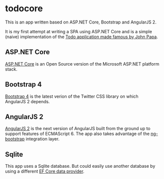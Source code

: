 # todocore
This is an app written based on ASP.NET Core, Bootstrap and AngularJS 2.

It is my first attempt at writing a SPA using ASP.NET Core and
is a simple (naive) implementation of the [Todo application made famous by John Papa](https://johnpapa.net/inside-the-asp-net-single-page-apps-template/).

## ASP.NET Core
[ASP.NET Core](http://www.asp.net/core) is an Open Source version of the Microsoft ASP.NET platform stack.

## Bootstrap 4
[Bootstrap 4](http://v4-alpha.getbootstrap.com/) is the latest verion of the Twitter CSS library on which AngularJS 2 depends.

## AngularJS 2
[AngularJS 2](https://angular.io/) is the next version of AngularJS built from the ground up to support features of ECMAScript 6.
The app also takes advantage of the [ng-bootstrap](https://ng-bootstrap.github.io/#/home) integration layer.

## Sqlite
This app uses a Sqlite database. But could easily use another database by using a different [EF Core data provider](https://docs.efproject.net/en/latest/providers/index.html#).

